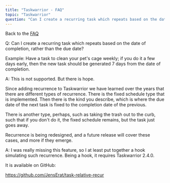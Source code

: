 ```yaml
---
title: "Taskwarrior - FAQ"
topic: "Taskwarrior"
question: "Can I create a recurring task which repeats based on the date of completion, rather than the due date?"
---
```


Back to the [FAQ](/support/faq)

Q: Can I create a recurring task which repeats based on the date of completion, rather than the due date?

Example: Have a task to clean your pet's cage weekly; if you do it a few days early, then the new task should be generated 7 days from the date of completion.

A: This is not supported.
But there is hope.

Since adding recurrence to Taskwarrior we have learned over the years that there are different types of recurrence.
There is the fixed schedule type that is implemented.
Then there is the kind you describe, which is where the due date of the next task is fixed to the completion date of the previous.

There is another type, perhaps, such as taking the trash out to the curb, such that if you don't do it, the fixed schedule remains, but the task just goes away.

Recurrence is being redesigned, and a future release will cover these cases, and more if they emerge.

A: I was really missing this feature, so I at least put together a hook simulating such recurrence. Being a hook, it requires Taskwarrior 2.4.0.

It is available on GitHub:

https://github.com/JensErat/task-relative-recur

